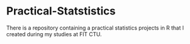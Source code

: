 # Practical-Statstistics
There is a repository containing a practical statistics projects in R that I created during my studies at FIT CTU.
